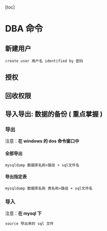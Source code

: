 [toc]

# DBA 命令

## 新建用户

`create user 用户名 identified by 密码`

## 授权

## 回收权限

## 导入导出: 数据的备份 ( 重点掌握 )

### 导出

注意：**在 windows 的 dos 命令窗口中**

#### 全部导出

`mysqldump 数据库名称>路径 + sql文件名`

#### 导出指定表

`mysqldump 数据库名称 表名称>路径 + sql文件名`

### 导入

注意：**在 mysql 下**

`source 导出来的 sql 文件`